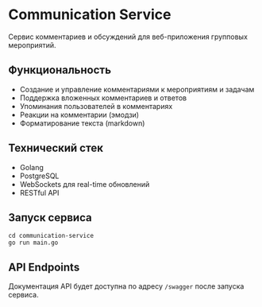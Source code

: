 # Communication Service

Сервис комментариев и обсуждений для веб-приложения групповых мероприятий.

## Функциональность

- Создание и управление комментариями к мероприятиям и задачам
- Поддержка вложенных комментариев и ответов
- Упоминания пользователей в комментариях
- Реакции на комментарии (эмодзи)
- Форматирование текста (markdown)

## Технический стек

- Golang
- PostgreSQL
- WebSockets для real-time обновлений
- RESTful API

## Запуск сервиса

```
cd communication-service
go run main.go
```

## API Endpoints

Документация API будет доступна по адресу `/swagger` после запуска сервиса.
